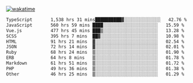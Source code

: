[![wakatime](https://wakatime.com/badge/user/8b62041e-d91c-42f5-bf28-a8e61da65a75.svg?style=for-the-badge)](https://wakatime.com/@8b62041e-d91c-42f5-bf28-a8e61da65a75)

<!--START_SECTION:waka-->

```txt
TypeScript       1,538 hrs 31 mins██████████▓░░░░░░░░░░░░░░   42.76 %
JavaScript       560 hrs 59 mins ████░░░░░░░░░░░░░░░░░░░░░   15.59 %
Vue.js           477 hrs 45 mins ███▒░░░░░░░░░░░░░░░░░░░░░   13.28 %
SCSS             395 hrs 7 mins  ██▓░░░░░░░░░░░░░░░░░░░░░░   10.98 %
HTML             91 hrs 21 mins  ▓░░░░░░░░░░░░░░░░░░░░░░░░   02.54 %
JSON             72 hrs 14 mins  ▓░░░░░░░░░░░░░░░░░░░░░░░░   02.01 %
Ruby             68 hrs 24 mins  ▒░░░░░░░░░░░░░░░░░░░░░░░░   01.90 %
ERB              64 hrs 8 mins   ▒░░░░░░░░░░░░░░░░░░░░░░░░   01.78 %
Markdown         61 hrs 51 mins  ▒░░░░░░░░░░░░░░░░░░░░░░░░   01.72 %
PHP              49 hrs 36 mins  ▒░░░░░░░░░░░░░░░░░░░░░░░░   01.38 %
Other            46 hrs 25 mins  ▒░░░░░░░░░░░░░░░░░░░░░░░░   01.29 %
```

<!--END_SECTION:waka-->
